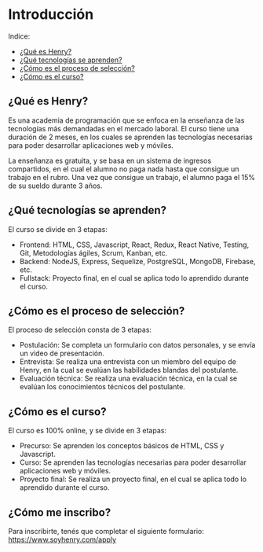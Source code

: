 # Introducción

Indice:

+ [¿Qué es Henry?](#qué-es-henry)
+ [¿Qué tecnologías se aprenden?](#qué-tecnologías-se-aprenden)
+ [¿Cómo es el proceso de selección?](#cómo-es-el-proceso-de-selección)
+ [¿Cómo es el curso?](#cómo-es-el-curso)


## ¿Qué es Henry?

Es una academia de programación que se enfoca en la enseñanza de las tecnologías más demandadas en el mercado laboral. El curso tiene una duración de 2 meses, en los cuales se aprenden las tecnologías necesarias para poder desarrollar aplicaciones web y móviles.

La enseñanza es gratuita, y se basa en un sistema de ingresos compartidos, en el cual el alumno no paga nada hasta que consigue un trabajo en el rubro. Una vez que consigue un trabajo, el alumno paga el 15% de su sueldo durante 3 años.

## ¿Qué tecnologías se aprenden?

El curso se divide en 3 etapas:

+ Frontend: HTML, CSS, Javascript, React, Redux, React Native, Testing, Git, Metodologías ágiles, Scrum, Kanban, etc.
+ Backend: NodeJS, Express, Sequelize, PostgreSQL, MongoDB, Firebase, etc.
+ Fullstack: Proyecto final, en el cual se aplica todo lo aprendido durante el curso.

## ¿Cómo es el proceso de selección?

El proceso de selección consta de 3 etapas:

+ Postulación: Se completa un formulario con datos personales, y se envía un video de presentación.
+ Entrevista: Se realiza una entrevista con un miembro del equipo de Henry, en la cual se evalúan las habilidades blandas del postulante.
+ Evaluación técnica: Se realiza una evaluación técnica, en la cual se evalúan los conocimientos técnicos del postulante.

## ¿Cómo es el curso?

El curso es 100% online, y se divide en 3 etapas:

+ Precurso: Se aprenden los conceptos básicos de HTML, CSS y Javascript.
+ Curso: Se aprenden las tecnologías necesarias para poder desarrollar aplicaciones web y móviles.
+ Proyecto final: Se realiza un proyecto final, en el cual se aplica todo lo aprendido durante el curso.

## ¿Cómo me inscribo?

Para inscribirte, tenés que completar el siguiente formulario: https://www.soyhenry.com/apply
